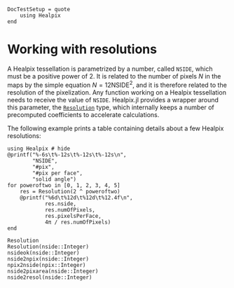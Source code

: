 ```@meta
DocTestSetup = quote
    using Healpix
end
```

# Working with resolutions

A Healpix tessellation is parametrized by a number, called `NSIDE`, which must be a positive power of 2. It is related to the number of pixels $N$ in the maps by the simple equation $N = 12 \mathrm{NSIDE}^2$, and it is therefore related to the resolution of the pixelization. Any function working on a Healpix tessellation needs to receive the value of `NSIDE`. Healpix.jl provides a wrapper around this parameter, the [`Resolution`](@ref) type, which internally keeps a number of precomputed coefficients to accelerate calculations.

The following example prints a table containing details about a few Healpix resolutions:

```@example
using Healpix # hide
@printf("%-6s\t%-12s\t%-12s\t%-12s\n",
        "NSIDE",
        "#pix",
        "#pix per face",
        "solid angle")
for poweroftwo in [0, 1, 2, 3, 4, 5]
    res = Resolution(2 ^ poweroftwo)
    @printf("%6d\t%12d\t%12d\t%12.4f\n",
            res.nside,
            res.numOfPixels,
            res.pixelsPerFace,
            4π / res.numOfPixels)
end
```

```@docs
Resolution
Resolution(nside::Integer)
nsideok(nside::Integer)
nside2npix(nside::Integer)
npix2nside(npix::Integer)
nside2pixarea(nside::Integer)
nside2resol(nside::Integer)
```

